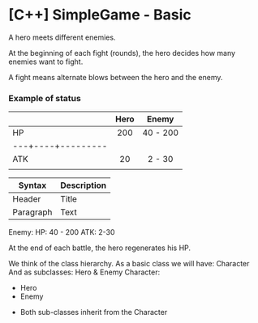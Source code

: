 # [C++] SimpleGame  - Basic 
 
A hero meets different enemies.

At the beginning of each fight (rounds), the hero decides how many
enemies want to fight.

A fight means alternate blows between the hero and the enemy.

### Example of status
|   |Hero|  Enemy  |
|:--|:--:|:-------:|
|HP |200 | 40 - 200|
|---+----+---------|
|ATK|20  |  2 - 30 |
|   |    |         |



| Syntax      | Description |
| ----------- | ----------- |
| Header      | Title       |
| Paragraph   | Text        |


Enemy:
     HP: 40 - 200
     ATK: 2-30

At the end of each battle, the hero regenerates his HP.

We think of the class hierarchy.
As a basic class we will have: Character
And as subclasses: Hero & Enemy
Character:
  - Hero
  - Enemy
* Both sub-classes inherit from the Character

